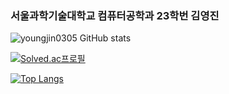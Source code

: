 ### 서울과학기술대학교 컴퓨터공학과 23학번 김영진 

![youngjin0305 GitHub stats](https://github-readme-stats.vercel.app/api?username=youngjin0305&show_icons=true&hide_border=true&theme=tokyonight)

[![Solved.ac프로필](https://mazassumnida.wtf/api/v2/generate_badge?boj=youngjin)](https://solved.ac/profile/youngjin)

[![Top Langs](https://github-readme-stats.vercel.app/api/top-langs/?username=anuraghazra&theme=dark&layout=compact)](https://github.com/anuraghazra/github-readme-stats)
